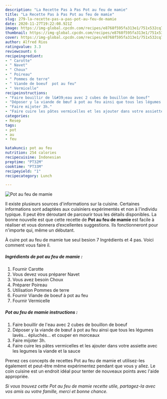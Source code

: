 ```yaml
---
description: "La Recette Pas à Pas Pot au feu de mamie"
title: "La Recette Pas à Pas Pot au feu de mamie"
slug: 279-la-recette-pas-a-pas-pot-au-feu-de-mamie
date: 2020-11-27T19:22:08.921Z
image: https://img-global.cpcdn.com/recipes/e8768f595fa313e1/751x532cq70/pot-au-feu-de-mamie-photo-principale-de-la-recette.jpg
thumbnail: https://img-global.cpcdn.com/recipes/e8768f595fa313e1/751x532cq70/pot-au-feu-de-mamie-photo-principale-de-la-recette.jpg
cover: https://img-global.cpcdn.com/recipes/e8768f595fa313e1/751x532cq70/pot-au-feu-de-mamie-photo-principale-de-la-recette.jpg
author: Alfred Rios
ratingvalue: 3.3
reviewcount: 6
recipeingredient:
- " Carotte"
- " Navet"
- " Choux"
- " Poireau"
- " Pommes de terre"
- " Viande de boeuf  pot au feu"
- " Vermicelle"
recipeinstructions:
- "Faire bouillir de l&#39;eau avec 2 cubes de bouillon de boeuf"
- "Déposer y la viande de bœuf à pot au feu ainsi que tous les légumes lavés... épluchés... et couper en morceaux"
- "Faire mijoter 3h."
- "Faire cuire les pâtes vermicelles et les ajouter dans votre assiette avec les legumes la viande et la sauce"
categories:
- Resep
tags:
- pot
- au
- feu

katakunci: pot au feu 
nutrition: 254 calories
recipecuisine: Indonesian
preptime: "PT32M"
cooktime: "PT33M"
recipeyield: "1"
recipecategory: Lunch

---
```



![Pot au feu de mamie](https://img-global.cpcdn.com/recipes/e8768f595fa313e1/751x532cq70/pot-au-feu-de-mamie-photo-principale-de-la-recette.jpg)

Il existe plusieurs sources d'informations sur la cuisine. Certaines informations sont adaptées aux cuisiniers expérimentés et non à l'individu typique. Il peut être déroutant de parcourir tous les détails disponibles. La bonne nouvelle est que cette recette de <strong> Pot au feu de mamie </strong> est facile à réaliser et vous donnera d’excellentes suggestions. Ils fonctionneront pour n'importe qui, même un débutant.

<!--inarticleads1-->

À cuire pot au feu de mamie tue seul besion 7 Ingrédients et 4 pas. Voici comment vous faire il.

##### Ingrédients de pot au feu de mamie :

1. Fournir  Carotte
1. Vous devez vous préparer  Navet
1. Vous avez besoin  Choux
1. Préparer  Poireau
1. Utilisation  Pommes de terre
1. Fournir  Viande de boeuf à pot au feu
1. Fournir  Vermicelle




<!--inarticleads2-->

##### Pot au feu de mamie instructions :

1. Faire bouillir de l&#39;eau avec 2 cubes de bouillon de boeuf
1. Déposer y la viande de bœuf à pot au feu ainsi que tous les légumes lavés... épluchés... et couper en morceaux
1. Faire mijoter 3h.
1. Faire cuire les pâtes vermicelles et les ajouter dans votre assiette avec les legumes la viande et la sauce




<!--inarticleads1-->

<p>
Prenez ces concepts de recettes Pot au feu de mamie et utilisez-les également et peut-être même expérimentez pendant que vous y allez. Le coin cuisine est un endroit idéal pour tenter de nouveaux points avec l'aide appropriée.
</p>

<p>
<i>Si vous trouvez cette Pot au feu de mamie recette utile, partagez-la avec vos amis ou votre famille, merci et bonne chance.</i>
</p>
